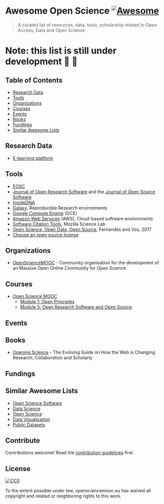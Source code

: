 # Awesome Open Science [![Awesome](https://awesome.re/badge.svg)](https://awesome.re)

>  A curated list of resources, data, tools, scholarship related to Open Access, Data and Open Science

# Note: this list is still under development :wrench: :construction_worker:

## Table of Contents

- [Research Data](#research-data)
- [Tools](#tools)
- [Organizations](#organizations)
- [Courses](#courses)
- [Events](#events)
- [Books](#books)
- [Fundings](#fundings)
- [Similar Awesome Lists](#similar-awesome-lists)

## Research Data

- [E-learning platform](http://www.researchdatamanagement.ch/)

## Tools

- [EOSC](https://eosc-portal.eu/)
- [Journal of Open Research Software](https://openresearchsoftware.metajnl.com/) and the [Journal of Open Source Software](https://joss.theoj.org/)
- [InsideDNA](https://insidedna.me/)
- [Galaxy](https://galaxyproject.org/), Reproducible Research environments
- [Google Compute Engine](https://cloud.google.com/compute/) (GCE)
- [Amazon Web Services](https://aws.amazon.com/) (AWS), Cloud-based software environments
- [Software Citation Tools](https://github.com/mozillascience/software-citation-tools), Mozilla Science Lab
- [Open Science, Open Data, Open Source](https://pfern.github.io/OSODOS/gitbook/), Fernandes and Vos, 2017
- [Choose an open source license](https://choosealicense.com/)

## Organizations

- [OpenScienceMOOC](https://opensciencemooc.eu/) - Community organisation for the development of an Massive Open Online Community for Open Science

## Courses
- [Open Science MOOC](https://eliademy.com/opensciencemooc)
  - [Module 1: Open Principles](https://eliademy.com/catalog/oer/module-1-open-principles.html)
  - [Module 5: Open Research Software and Open Source](https://eliademy.com/catalog/catalog/product/view/sku/02d7338a7e)

## Events

## Books

- [Opening Science](http://book.openingscience.org.s3-website-eu-west-1.amazonaws.com/) - The Evolving Guide on How the Web is Changing Research, Collaboration and Scholarly 

## Fundings

## Similar Awesome Lists

 - [Open Science Software](https://github.com/INRIA/awesome-open-science-software)
 - [Data Science](https://github.com/bulutyazilim/awesome-datascience)
 - [Open Science](https://github.com/silky/awesome-open-science)
 - [Data Visualization](https://github.com/fasouto/awesome-dataviz)
 - [Public Datasets](https://github.com/awesomedata/awesome-public-datasets)

## Contribute

Contributions welcome! Read the [contribution guidelines](contributing.md) first.

## License

[![CC0](https://mirrors.creativecommons.org/presskit/buttons/88x31/svg/cc-zero.svg)](https://creativecommons.org/publicdomain/zero/1.0)

To the extent possible under law, opensciencemooc.eu has waived all copyright and
related or neighboring rights to this work.
